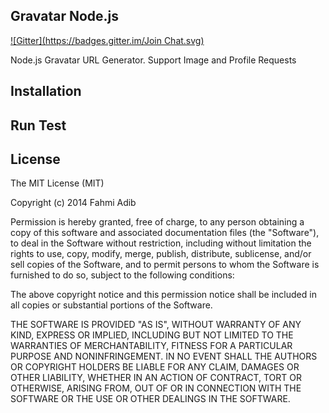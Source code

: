 ## Gravatar Node.js
[![Gitter](https://badges.gitter.im/Join Chat.svg)](https://gitter.im/fadib/gravatar-nodejs?utm_source=badge&utm_medium=badge&utm_campaign=pr-badge&utm_content=badge)

Node.js Gravatar URL Generator. Support Image and Profile Requests

## Installation

## Run Test

## License

The MIT License (MIT)

Copyright (c) 2014 Fahmi Adib

Permission is hereby granted, free of charge, to any person obtaining a copy
of this software and associated documentation files (the "Software"), to deal
in the Software without restriction, including without limitation the rights
to use, copy, modify, merge, publish, distribute, sublicense, and/or sell
copies of the Software, and to permit persons to whom the Software is
furnished to do so, subject to the following conditions:

The above copyright notice and this permission notice shall be included in all
copies or substantial portions of the Software.

THE SOFTWARE IS PROVIDED "AS IS", WITHOUT WARRANTY OF ANY KIND, EXPRESS OR
IMPLIED, INCLUDING BUT NOT LIMITED TO THE WARRANTIES OF MERCHANTABILITY,
FITNESS FOR A PARTICULAR PURPOSE AND NONINFRINGEMENT. IN NO EVENT SHALL THE
AUTHORS OR COPYRIGHT HOLDERS BE LIABLE FOR ANY CLAIM, DAMAGES OR OTHER
LIABILITY, WHETHER IN AN ACTION OF CONTRACT, TORT OR OTHERWISE, ARISING FROM,
OUT OF OR IN CONNECTION WITH THE SOFTWARE OR THE USE OR OTHER DEALINGS IN THE
SOFTWARE.
